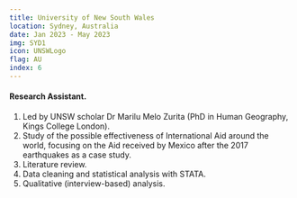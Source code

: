 ```yaml
---
title: University of New South Wales
location: Sydney, Australia
date: Jan 2023 - May 2023
img: SYD1
icon: UNSWLogo
flag: AU
index: 6
---
```


<h4 class="text-left text-[clamp(1.3rem,3vw,1.45rem)] text-black">Research Assistant.</h4>

<ol class="list-[circle]">
    <li class="ml-5 prose">
        Led by UNSW scholar Dr Marilu Melo Zurita (PhD in Human Geography, Kings College London).
    </li>
    <li class="ml-5 prose">
        Study of the possible effectiveness of International Aid around the world, focusing on the Aid received by Mexico after the 2017 earthquakes as a case study.
    </li>
    <li class="ml-5 prose">
        Literature review.
    </li>
    <li class="ml-5 prose">
        Data cleaning and statistical analysis with STATA.
    </li>
    <li class="ml-5 prose">
        Qualitative (interview-based) analysis.
    </li>
</ol>
